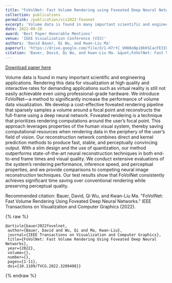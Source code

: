 ```yaml
---
title: "FoVolNet: Fast Volume Rendering using Foveated Deep Neural Networks"
collection: publications
permalink: /publication/vis2022-fovonet
excerpt: 'Volume data is found in many important scientific and engineering applications. Rendering this data for visualization at high quality and interactive rates for demanding applications such as virtual reality is still not easily achievable even using professional-grade hardware. We introduce FoVolNet—a method to significantly increase the performance of volume data visualization. We develop a cost-effective foveated rendering pipeline that sparsely samples a volume around a focal point and reconstructs the full-frame using a deep neural network. Foveated rendering is a technique that prioritizes rendering computations around the user’s focal point. This approach leverages properties of the human visual system, thereby saving computational resources when rendering data in the periphery of the user’s field of vision. Our reconstruction network combines direct and kernel prediction methods to produce fast, stable, and perceptually convincing output. With a slim design and the use of quantization, our method outperforms state-of-the-art neural reconstruction techniques in both end-to-end frame times and visual quality. We conduct extensive evaluations of the system’s rendering performance, inference speed, and perceptual properties, and we provide comparisons to competing neural image reconstruction techniques. Our test results show that FoVolNet consistently achieves significant time saving over conventional rendering while preserving perceptual quality.'
date: 2022-09-26
award: 'Best Paper Honorable Mentions'
venue: 'IEEE Visualization Conference (VIS)'
authors: 'David Bauer, Qi Wu, and Kwan-Liu Ma'
paperurl: 'https://drive.google.com/file/d/1-H7rtC_VH88oNp10kKSCacFE3IU2VCjj/view?usp=sharing'
citation: 'Bauer, David, Qi Wu, and Kwan-Liu Ma. &quot;FoVolNet: Fast Volume Rendering Using Foveated Deep Neural Networks.&quot; IEEE Transactions on Visualization and Computer Graphics (2022).'
---
```


<a href='https://drive.google.com/file/d/1-H7rtC_VH88oNp10kKSCacFE3IU2VCjj/view?usp=sharing'>Download paper here</a>

Volume data is found in many important scientific and engineering applications. Rendering this data for visualization at high quality and interactive rates for demanding applications such as virtual reality is still not easily achievable even using professional-grade hardware. We introduce FoVolNet—a method to significantly increase the performance of volume data visualization. We develop a cost-effective foveated rendering pipeline that sparsely samples a volume around a focal point and reconstructs the full-frame using a deep neural network. Foveated rendering is a technique that prioritizes rendering computations around the user’s focal point. This approach leverages properties of the human visual system, thereby saving computational resources when rendering data in the periphery of the user’s field of vision. Our reconstruction network combines direct and kernel prediction methods to produce fast, stable, and perceptually convincing output. With a slim design and the use of quantization, our method outperforms state-of-the-art neural reconstruction techniques in both end-to-end frame times and visual quality. We conduct extensive evaluations of the system’s rendering performance, inference speed, and perceptual properties, and we provide comparisons to competing neural image reconstruction techniques. Our test results show that FoVolNet consistently achieves significant time saving over conventional rendering while preserving perceptual quality.

Recommended citation: Bauer, David, Qi Wu, and Kwan-Liu Ma. "FoVolNet: Fast Volume Rendering Using Foveated Deep Neural Networks." IEEE Transactions on Visualization and Computer Graphics (2022).

{% raw %}
```
@artivle{bauer2022fovolnet,
 author={Bauer, David and Wu, Qi and Ma, Kwan-Liu},
 journal={IEEE Transactions on Visualization and Computer Graphics}, 
 title={FoVolNet: Fast Volume Rendering Using Foveated Deep Neural Networks}, 
 year={2022},
 volume={},
 number={},
 pages={1-11},
 doi={10.1109/TVCG.2022.3209498}}
```
{% endraw %}
